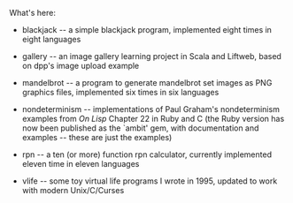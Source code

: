 What's here:

* blackjack -- a simple blackjack program, implemented eight times in eight
  languages

* gallery -- an image gallery learning project in Scala and Liftweb, based
  on dpp's image upload example

* mandelbrot -- a program to generate mandelbrot set images as PNG graphics
  files, implemented six times in six languages

* nondeterminism -- implementations of Paul Graham's nondeterminism examples
  from _On Lisp_ Chapter 22 in Ruby and C (the Ruby version has now been
  published as the `ambit' gem, with documentation and examples -- these are
  just the examples)

* rpn -- a ten (or more) function rpn calculator, currently implemented eleven
  time in eleven languages

* vlife -- some toy virtual life programs I wrote in 1995, updated to work
  with modern Unix/C/Curses
